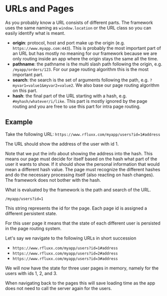 # URLs and Pages

As you probably know a URL consists of different parts. The framework uses the same naming as `window.location` or the URL class so you can easily identify what is meant.

- **origin**: protocol, host and port make up the origin (e.g. `https://www.myapp.com:443`). This is probably the most important part of an URL but has mostly no meaning for our framework because we are only routing inside an app where the origin stays the same all the time.
- **pathname**: the pathname is the multi slash path following the origin, e.g. `/myapp/orders/123`. For our page routing algorithm this is the most important part.
- **search**: the search is the set of arguments following the path, e.g. `?myvar1=value1&myvar2=value2`. We also base our page routing algorithm on this part.
- **hash**: the final part of the URL starting with a hash, e.g. `#myhash/whatever/i/like`. This part is mostly ignored by the page routing and you are free to use this part for intra page routing.

## Example

Take the following URL:
 ```https://www.rfluxx.com/myapp/users?id=1#address```

The URL should show the address of the user with id 1. 

Note that we put the info about showing the address into the hash. This means our page must decide for itself based on the hash what part of the user it wants to show. If it should show the personal information that would mean a different hash value. The page must recognize the different hashes and do the necessary processing itself (also reacting on hash changes). The framework does not bother with the hash.

What is evaluated by the framework is the path and search of the URL.

`/myapp/users?id=1`

This string represents the id for the page. Each page id is assigned a different persistent state.

For this user page it means that the state of each different user is persisted in the page routing system.

Let's say we navigate to the following URLs in short succession

- `https://www.rfluxx.com/myapp/users?id=1#address`
- `https://www.rfluxx.com/myapp/users?id=2#address`
- `https://www.rfluxx.com/myapp/users?id=3#address`

We will now have the state for three user pages in memory, namely for the users with ids 1, 2, and 3.

When navigating back to the pages this will save loading time as the app does not need to call the server again for the users. 